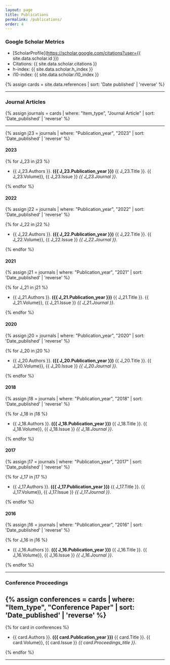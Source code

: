 ```yaml
---
layout: page
title: Publications
permalink: /publications/
order: 4
---
```


### Google Scholar Metrics

* [ScholarProfile](https://scholar.google.com/citations?user={{ site.data.scholar.id }})
* Citations: {{ site.data.scholar.citations }}
* h-index: {{ site.data.scholar.h_index }}
* i10-index: {{ site.data.scholar.i10_index }}

{% assign cards = site.data.references | sort: 'Date published' | 'reverse' %}

--------------
### Journal Articles
{% assign journals = cards | where: "Item_type", "Journal Article" | sort: 'Date_published' | 'reverse'  %}

-----------------
{% assign j23 = journals | where: "Publication_year", "2023" | sort: 'Date_published' | 'reverse'  %}
#### 2023

{% for J_23 in j23 %}
<ul>
<li> {{ J_23.Authors }}. <b>({{ J_23.Publication_year }})</b> {{ J_23.Title }}. {{ J_23.Volume}}, {{ J_23.Issue }} <i>{{ J_23.Journal }}</i>. </li>
</ul>
{% endfor %}


#### 2022

{% assign j22 = journals | where: "Publication_year", "2022" | sort: 'Date_published' | 'reverse'  %}

{% for J_22 in j22 %}
<ul>
<li> {{ J_22.Authors }}. <b>({{ J_22.Publication_year }})</b> {{ J_22.Title }}. {{ J_22.Volume}}, {{ J_22.Issue }} <i>{{ J_22.Journal }}</i>. </li>
</ul>
{% endfor %}


#### 2021
{% assign j21 = journals | where: "Publication_year", "2021" | sort: 'Date_published' | 'reverse'  %}

{% for J_21 in j21 %}
<ul>
<li> {{ J_21.Authors }}. <b>({{ J_21.Publication_year }})</b> {{ J_21.Title }}. {{ J_21.Volume}}, {{ J_21.Issue }} <i>{{ J_21.Journal }}</i>. </li>
</ul>
{% endfor %}


#### 2020
{% assign j20 = journals | where: "Publication_year", "2020" | sort: 'Date_published' | 'reverse'  %}

{% for J_20 in j20 %}
<ul>
<li> {{ J_20.Authors }}. <b>({{ J_20.Publication_year }})</b> {{ J_20.Title }}. {{ J_20.Volume}}, {{ J_20.Issue }} <i>{{ J_20.Journal }}</i>. </li>
</ul>
{% endfor %}



#### 2018
{% assign j18 = journals | where: "Publication_year", "2018" | sort: 'Date_published' | 'reverse'  %}

{% for J_18 in j18 %}
<ul>
<li> {{ J_18.Authors }}. <b>({{ J_18.Publication_year }})</b> {{ J_18.Title }}. {{ J_18.Volume}}, {{ J_18.Issue }} <i>{{ J_18.Journal }}</i>. </li>
</ul>
{% endfor %}


#### 2017
{% assign j17 = journals | where: "Publication_year", "2017" | sort: 'Date_published' | 'reverse'  %}

{% for J_17 in j17 %}
<ul>
<li> {{ J_17.Authors }}. <b>({{ J_17.Publication_year }})</b> {{ J_17.Title }}. {{ J_17.Volume}}, {{ J_17.Issue }} <i>{{ J_17.Journal }}</i>. </li>
</ul>
{% endfor %}


#### 2016
{% assign j16 = journals | where: "Publication_year", "2016" | sort: 'Date_published' | 'reverse'  %}

{% for J_16 in j16 %}
<ul>
<li> {{ J_16.Authors }}. <b>({{ J_16.Publication_year }})</b> {{ J_16.Title }}. {{ J_16.Volume}}, {{ J_16.Issue }} <i>{{ J_16.Journal }}</i>. </li>
</ul>
{% endfor %}


------------------
### Conference Proceedings
{% assign conferences = cards | where: "Item_type", "Conference Paper" | sort: 'Date_published' | 'reverse'  %}
-----------------

{% for card in conferences %}
<ul>
<li> {{ card.Authors }}. <b>({{ card.Publication_year }})</b> {{ card.Title }}. {{ card.Volume}}, {{ card.Issue }} <i>{{ card.Proceedings_title }}</i>. </li>
</ul>
{% endfor %}


---------------
